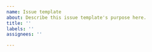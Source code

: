 ```yaml
---
name: Issue template
about: Describe this issue template's purpose here.
title: ''
labels: ''
assignees: ''

---
```


<!--
- Write issue ONLY in English
- Search if similar issue already exist, also check closed issues, do not create duplicates
- Check integration errors in Hass logs (Configuration > Logs), maybe answer there
- Check integration debug (Configuration > Integrations > Xiaomi Gateway 3 > Configure > Debug) for something useful
- Read the readme carefully, maybe the answer is there
- Check if you using supported gateway firmware
-->

